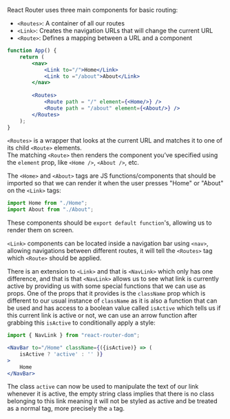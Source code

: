 React Router uses three main components for basic routing:
- `<Routes>`: A container of all our routes
- `<Link>`: Creates the navigation URLs that will change the current URL
- `<Route>`: Defines a mapping between a URL and a component

```jsx
function App() {
	return (
		<nav>
			<Link to="/">Home</Link>
			<Link to ="/about">About</Link>
		</nav>
		
		<Routes>
			<Route path = "/" element={<Home/>} />
			<Route path = "/about" element={<About/>} />
		</Routes>
	);
}
```

`<Routes>` is a wrapper that looks at the current URL and matches it to one of its child `<Route>` elements.  
The matching `<Route>` then renders the component you’ve specified using the `element` prop, like `<Home />`, `<About />`, etc.

The `<Home>` and `<About>` tags are JS functions/components that should be imported so that we can render it when the user presses "Home" or "About" on the `<Link>` tags:
```jsx
import Home from "./Home";
import About from "./About";
```

These components should be `export default function`'s, allowing us to render them on screen.

`<Link>` components can be located inside a navigation bar using `<nav>`, allowing navigations between different routes, it will tell the `<Routes>` tag which `<Route>` should be applied.

There is an extension to `<Link>` and that is `<NavLink>` which only has one difference, and that is that `<NavLink>` allows us to see what link is currently active by providing us with some special functions that we can use as props. One of the props that it provides is the `className` prop which is different to our usual instance of `className` as it is also a function that can be used and has access to a boolean value called `isActive` which tells us if this current link is active or not, we can use an arrow function after grabbing this `isActive` to conditionally apply a style:
```jsx
import { NavLink } from "react-router-dom";

<NavBar to="/Home" className={({isActive)} => (
	isActive ? 'active' : '' )}
>
	Home
</NavBar>
```
The class `active` can now be used to manipulate the text of our link whenever it is active, the empty string class implies that there is no class belonging to this link meaning it will not be styled as active and be treated as a normal tag, more precisely the `a` tag.





